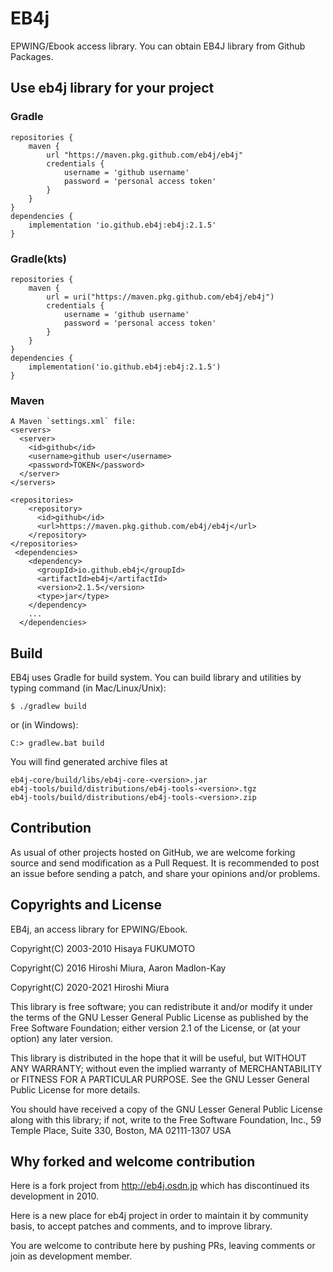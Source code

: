 # EB4j

EPWING/Ebook access library.
You can obtain EB4J library from Github Packages.

## Use eb4j library for your project

### Gradle

```
repositories {
    maven {
        url "https://maven.pkg.github.com/eb4j/eb4j"
        credentials {
            username = 'github username'
            password = 'personal access token'
        }
    }
}
dependencies {
    implementation 'io.github.eb4j:eb4j:2.1.5'
}
```

### Gradle(kts)

```
repositories {
    maven {
        url = uri("https://maven.pkg.github.com/eb4j/eb4j")
        credentials {
            username = 'github username'
            password = 'personal access token'
        }
    }
}
dependencies {
    implementation('io.github.eb4j:eb4j:2.1.5')
}
```

### Maven

```
A Maven `settings.xml` file:
<servers>
  <server>
    <id>github</id>
    <username>github user</username>
    <password>TOKEN</password>
  </server>
</servers>

<repositories>
    <repository>
      <id>github</id>
      <url>https://maven.pkg.github.com/eb4j/eb4j</url>
    </repository>
</repositories>
 <dependencies>
    <dependency>
      <groupId>io.github.eb4j</groupId>
      <artifactId>eb4j</artifactId>
      <version>2.1.5</version>
      <type>jar</type>
    </dependency>
    ...
  </dependencies>
```

## Build

EB4j uses Gradle for build system. You can build library and utilities
by typing command (in Mac/Linux/Unix):

```
$ ./gradlew build
```

or (in Windows):

```
C:> gradlew.bat build
```

You will find generated archive files at

```
eb4j-core/build/libs/eb4j-core-<version>.jar
eb4j-tools/build/distributions/eb4j-tools-<version>.tgz
eb4j-tools/build/distributions/eb4j-tools-<version>.zip
```

## Contribution

As usual of other projects hosted on GitHub, we are welcome
forking source and send modification as a Pull Request.
It is recommended to post an issue before sending a patch,
and share your opinions and/or problems.

## Copyrights and License

EB4j, an access library for EPWING/Ebook.

Copyright(C) 2003-2010 Hisaya FUKUMOTO

Copyright(C) 2016 Hiroshi Miura, Aaron Madlon-Kay

Copyright(C) 2020-2021 Hiroshi Miura

This library is free software; you can redistribute it and/or modify it under
the terms of the GNU Lesser General Public License as published by the Free
Software Foundation; either version 2.1 of the License, or (at your option) any
later version.

This library is distributed in the hope that it will be useful, but WITHOUT ANY
WARRANTY; without even the implied warranty of MERCHANTABILITY or FITNESS FOR A
PARTICULAR PURPOSE. See the GNU Lesser General Public License for more details.

You should have received a copy of the GNU Lesser General Public License along
with this library; if not, write to the Free Software Foundation, Inc.,
59 Temple Place, Suite 330, Boston, MA 02111-1307 USA

## Why forked and welcome contribution

Here is a fork project from http://eb4j.osdn.jp which has discontinued
its development in 2010.

Here is a new place for eb4j project in order to maintain it by community
basis, to accept patches and comments, and to improve library.

You are welcome to contribute here by pushing PRs, leaving comments or
join as development member.

